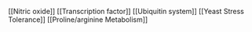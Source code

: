 [[Nitric oxide]]
[[Transcription factor]]
[[Ubiquitin system]]
[[Yeast Stress Tolerance]]
[[Proline/arginine Metabolism]]
